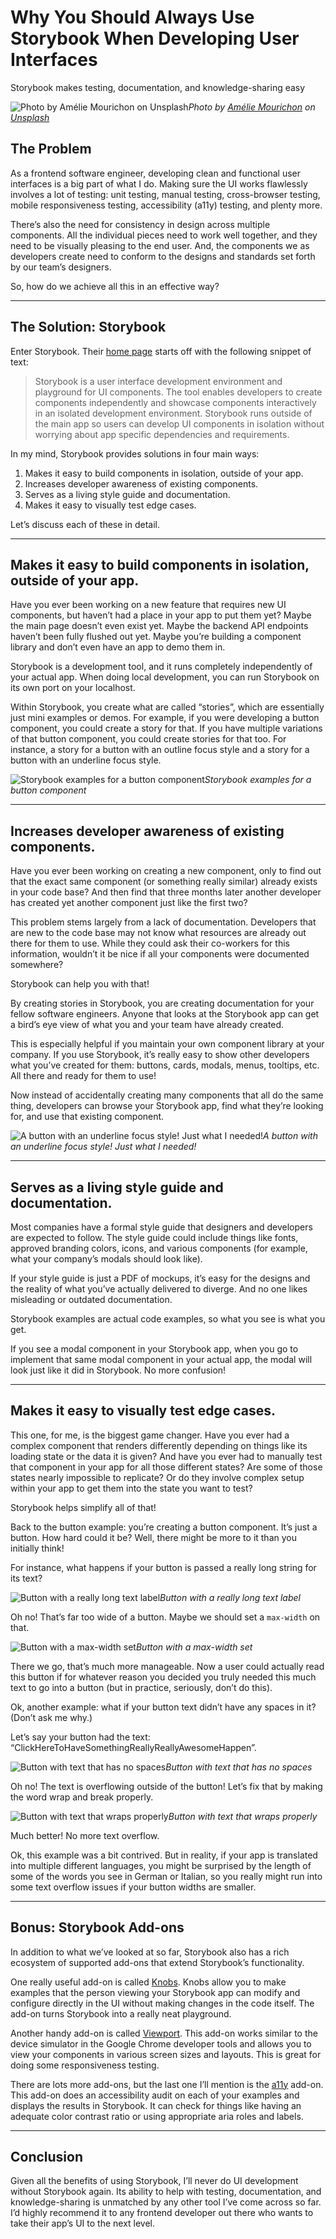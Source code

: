 # Why You Should Always Use Storybook When Developing User Interfaces

Storybook makes testing, documentation, and knowledge-sharing easy

![Photo by [Amélie Mourichon](https://unsplash.com/@amayli?utm_source=medium&utm_medium=referral) on [Unsplash](https://unsplash.com?utm_source=medium&utm_medium=referral)](https://cdn-images-1.medium.com/max/8064/0*ms7b4ZKLk1o1p9aI)*Photo by [Amélie Mourichon](https://unsplash.com/@amayli?utm_source=medium&utm_medium=referral) on [Unsplash](https://unsplash.com?utm_source=medium&utm_medium=referral)*

## The Problem

As a frontend software engineer, developing clean and functional user interfaces is a big part of what I do. Making sure the UI works flawlessly involves a lot of testing: unit testing, manual testing, cross-browser testing, mobile responsiveness testing, accessibility (a11y) testing, and plenty more.

There’s also the need for consistency in design across multiple components. All the individual pieces need to work well together, and they need to be visually pleasing to the end user. And, the components we as developers create need to conform to the designs and standards set forth by our team’s designers.

So, how do we achieve all this in an effective way?

---

## The Solution: Storybook

Enter Storybook. Their [home page](https://storybook.js.org/docs/basics/introduction/) starts off with the following snippet of text:

> Storybook is a user interface development environment and playground for UI components. The tool enables developers to create components independently and showcase components interactively in an isolated development environment.
> Storybook runs outside of the main app so users can develop UI components in isolation without worrying about app specific dependencies and requirements.

In my mind, Storybook provides solutions in four main ways:

1. Makes it easy to build components in isolation, outside of your app.
2. Increases developer awareness of existing components.
3. Serves as a living style guide and documentation.
4. Makes it easy to visually test edge cases.

Let’s discuss each of these in detail.

---

## Makes it easy to build components in isolation, outside of your app.

Have you ever been working on a new feature that requires new UI components, but haven’t had a place in your app to put them yet? Maybe the main page doesn’t even exist yet. Maybe the backend API endpoints haven’t been fully flushed out yet. Maybe you’re building a component library and don’t even have an app to demo them in.

Storybook is a development tool, and it runs completely independently of your actual app. When doing local development, you can run Storybook on its own port on your localhost.

Within Storybook, you create what are called “stories”, which are essentially just mini examples or demos. For example, if you were developing a button component, you could create a story for that. If you have multiple variations of that button component, you could create stories for that too. For instance, a story for a button with an outline focus style and a story for a button with an underline focus style.

![Storybook examples for a button component](https://cdn-images-1.medium.com/max/2448/1*Oc7px7evb91eVqispaNlLQ.png)*Storybook examples for a button component*

---

## Increases developer awareness of existing components.

Have you ever been working on creating a new component, only to find out that the exact same component (or something really similar) already exists in your code base? And then find that three months later another developer has created yet another component just like the first two?

This problem stems largely from a lack of documentation. Developers that are new to the code base may not know what resources are already out there for them to use. While they could ask their co-workers for this information, wouldn’t it be nice if all your components were documented somewhere?

Storybook can help you with that!

By creating stories in Storybook, you are creating documentation for your fellow software engineers. Anyone that looks at the Storybook app can get a bird’s eye view of what you and your team have already created.

This is especially helpful if you maintain your own component library at your company. If you use Storybook, it’s really easy to show other developers what you’ve created for them: buttons, cards, modals, menus, tooltips, etc. All there and ready for them to use!

Now instead of accidentally creating many components that all do the same thing, developers can browse your Storybook app, find what they’re looking for, and use that existing component.

![A button with an underline focus style! Just what I needed!](https://cdn-images-1.medium.com/max/2148/1*kPf5imbdb8PghybPqtNHvw.png)*A button with an underline focus style! Just what I needed!*

---

## Serves as a living style guide and documentation.

Most companies have a formal style guide that designers and developers are expected to follow. The style guide could include things like fonts, approved branding colors, icons, and various components (for example, what your company’s modals should look like).

If your style guide is just a PDF of mockups, it’s easy for the designs and the reality of what you’ve actually delivered to diverge. And no one likes misleading or outdated documentation.

Storybook examples are actual code examples, so what you see is what you get.

If you see a modal component in your Storybook app, when you go to implement that same modal component in your actual app, the modal will look just like it did in Storybook. No more confusion!

---

## Makes it easy to visually test edge cases.

This one, for me, is the biggest game changer. Have you ever had a complex component that renders differently depending on things like its loading state or the data it is given? And have you ever had to manually test that component in your app for all those different states? Are some of those states nearly impossible to replicate? Or do they involve complex setup within your app to get them into the state you want to test?

Storybook helps simplify all of that!

Back to the button example: you’re creating a button component. It’s just a button. How hard could it be? Well, there might be more to it than you initially think!

For instance, what happens if your button is passed a really long string for its text?

![Button with a really long text label](https://cdn-images-1.medium.com/max/4684/1*f2nlkfymnDOTLTUzQeLVdg.png)*Button with a really long text label*

Oh no! That’s far too wide of a button. Maybe we should set a `max-width` on that.

![Button with a max-width set](https://cdn-images-1.medium.com/max/2336/1*JEvWDefPnOSOK-vGgsglvQ.png)*Button with a max-width set*

There we go, that’s much more manageable. Now a user could actually read this button if for whatever reason you decided you truly needed this much text to go into a button (but in practice, seriously, don’t do this).

Ok, another example: what if your button text didn’t have any spaces in it? (Don’t ask me why.)

Let’s say your button had the text: “ClickHereToHaveSomethingReallyReallyAwesomeHappen”.

![Button with text that has no spaces](https://cdn-images-1.medium.com/max/3012/1*WRDae8OGmxgUE9gJf6P85g.png)*Button with text that has no spaces*

Oh no! The text is overflowing outside of the button! Let’s fix that by making the word wrap and break properly.

![Button with text that wraps properly](https://cdn-images-1.medium.com/max/2528/1*a6YHIaVqiLkuJE9bPMAidQ.png)*Button with text that wraps properly*

Much better! No more text overflow.

Ok, this example was a bit contrived. But in reality, if your app is translated into multiple different languages, you might be surprised by the length of some of the words you see in German or Italian, so you really might run into some text overflow issues if your button widths are smaller.

---

## Bonus: Storybook Add-ons

In addition to what we’ve looked at so far, Storybook also has a rich ecosystem of supported add-ons that extend Storybook’s functionality.

One really useful add-on is called [Knobs](https://github.com/storybookjs/storybook/tree/master/addons/knobs). Knobs allow you to make examples that the person viewing your Storybook app can modify and configure directly in the UI without making changes in the code itself. The add-on turns Storybook into a really neat playground.

Another handy add-on is called [Viewport](https://github.com/storybookjs/storybook/tree/master/addons/viewport). This add-on works similar to the device simulator in the Google Chrome developer tools and allows you to view your components in various screen sizes and layouts. This is great for doing some responsiveness testing.

There are lots more add-ons, but the last one I’ll mention is the [a11y](https://github.com/storybookjs/storybook/tree/master/addons/a11y) add-on. This add-on does an accessibility audit on each of your examples and displays the results in Storybook. It can check for things like having an adequate color contrast ratio or using appropriate aria roles and labels.

---

## Conclusion

Given all the benefits of using Storybook, I’ll never do UI development without Storybook again. Its ability to help with testing, documentation, and knowledge-sharing is unmatched by any other tool I’ve come across so far. I’d highly recommend it to any frontend developer out there who wants to take their app’s UI to the next level.
